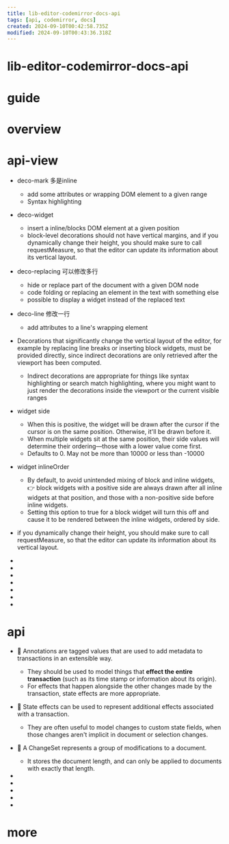 ```yaml
---
title: lib-editor-codemirror-docs-api
tags: [api, codemirror, docs]
created: 2024-09-10T00:42:58.735Z
modified: 2024-09-10T00:43:36.318Z
---
```


# lib-editor-codemirror-docs-api

# guide

# overview

# api-view

- deco-mark 多是inline
  - add some attributes or wrapping DOM element to a given range
  - Syntax highlighting
- deco-widget
  - insert a inline/blocks DOM element at a given position
  - block-level decorations should not have vertical margins, and if you dynamically change their height, you should make sure to call requestMeasure, so that the editor can update its information about its vertical layout.
- deco-replacing 可以修改多行
  - hide or replace part of the document with a given DOM node
  - code folding or replacing an element in the text with something else
  - possible to display a widget instead of the replaced text
- deco-line 修改一行
  - add attributes to a line's wrapping element

- Decorations that significantly change the vertical layout of the editor, for example by replacing line breaks or inserting block widgets, must be provided directly, since indirect decorations are only retrieved after the viewport has been computed.
  - Indirect decorations are appropriate for things like syntax highlighting or search match highlighting, where you might want to just render the decorations inside the viewport or the current visible ranges

- widget side
  - When this is positive, the widget will be drawn after the cursor if the cursor is on the same position. Otherwise, it'll be drawn before it. 
  - When multiple widgets sit at the same position, their side values will determine their ordering—those with a lower value come first. 
  - Defaults to 0. May not be more than 10000 or less than -10000
- widget inlineOrder
  - By default, to avoid unintended mixing of block and inline widgets, 👉 block widgets with a positive side are always drawn after all inline widgets at that position, and those with a non-positive side before inline widgets. 
  - Setting this option to true for a block widget will turn this off and cause it to be rendered between the inline widgets, ordered by side.

- if you dynamically change their height, you should make sure to call requestMeasure, so that the editor can update its information about its vertical layout.

- 
- 
- 
- 
- 
- 
- 

# api
- 🧩 Annotations are tagged values that are used to add metadata to transactions in an extensible way. 
  - They should be used to model things that **effect the entire transaction** (such as its time stamp or information about its origin). 
  - For effects that happen alongside the other changes made by the transaction, state effects are more appropriate.
- 🧩 State effects can be used to represent additional effects associated with a transaction. 
  - They are often useful to model changes to custom state fields, when those changes aren't implicit in document or selection changes.

- 🧩 A ChangeSet represents a group of modifications to a document. 
  - It stores the document length, and can only be applied to documents with exactly that length.

- 
- 
- 
- 
- 

# more
